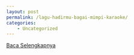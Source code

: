 ```yaml
---
layout: post
permalink: /lagu-hadirmu-bagai-mimpi-karaoke/
categories:
    - Uncategorized
---
```


[Baca Selengkapnya](/09)
